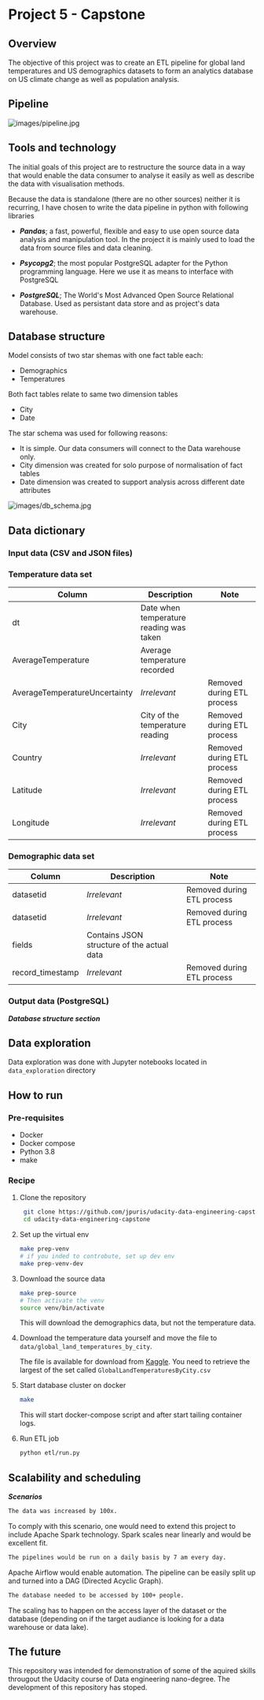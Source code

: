 # Project 5 - Capstone

## Overview

The objective of this project was to create an ETL pipeline for global land temperatures and US demographics datasets to form an analytics database on US climate change as well as population analysis.

## Pipeline

![images/pipeline.jpg](images/pipeline.jpg)

## Tools and technology

The initial goals of this project are to restructure the source data in a way that would enable the data consumer to analyse it easily as well as describe the data with visualisation methods.

Because the data is standalone (there are no other sources) neither it is recurring, I have chosen to write the data pipeline in python with following libraries

- ***Pandas***; a fast, powerful, flexible and easy to use open source data analysis and manipulation tool. In the project it is mainly used to load the data from source files and data cleaning.

- ***Psycopg2***; the most popular PostgreSQL adapter for the Python programming language. Here we use it as means to interface with PostgreSQL

- ***PostgreSQL***; The World's Most Advanced Open Source Relational Database. Used as persistant data store and as project's data warehouse.

## Database structure

Model consists of two star shemas with one fact table each:

- Demographics
- Temperatures

Both fact tables relate to same two dimension tables

- City
- Date

The star schema was used for following reasons:

- It is simple. Our data consumers will connect to the Data warehouse only.
- City dimension was created for solo purpose of normalisation of fact tables
- Date dimension was created to support analysis across different date attributes

![images/db_schema.jpg](images/db_schema.jpg)

## Data dictionary

### Input data (CSV and JSON files)

### Temperature data set

|Column|Description|Note|
--- | --- | ---
|dt|Date when temperature reading was taken||
|AverageTemperature| Average temperature recorded||
|AverageTemperatureUncertainty|_Irrelevant_|Removed during ETL process|
|City|City of the temperature reading|Removed during ETL process|
|Country|_Irrelevant_|Removed during ETL process|
|Latitude|_Irrelevant_|Removed during ETL process|
|Longitude|_Irrelevant_|Removed during ETL process|

### Demographic data set

|Column|Description|Note|
--- | --- | ---
|datasetid|_Irrelevant_|Removed during ETL process|
|datasetid|_Irrelevant_|Removed during ETL process|
|fields|Contains JSON structure of the actual data||
|record_timestamp|_Irrelevant_|Removed during ETL process|

### Output data (PostgreSQL)

***Database structure section***

## Data exploration

Data exploration was done with Jupyter notebooks located in `data_exploration` directory

## How to run

### Pre-requisites

- Docker
- Docker compose
- Python 3.8
- make

### Recipe

1. Clone the repository

   ```bash
    git clone https://github.com/jpuris/udacity-data-engineering-capstone.git
    cd udacity-data-engineering-capstone
   ```

2. Set up the virtual env

    ```bash
    make prep-venv
    # if you inded to controbute, set up dev env
    make prep-venv-dev
    ```

3. Download the source data

   ```bash
   make prep-source
   # Then activate the venv
   source venv/bin/activate
   ```

   This will download the demographics data, but not the temperature data.

4. Download the temperature data yourself and move the file to `data/global_land_temperatures_by_city`.

    The file is available for download from [Kaggle](https://www.kaggle.com/berkeleyearth/climate-change-earth-surface-temperature-data). You need to retrieve the largest of the set called `GlobalLandTemperaturesByCity.csv`

5. Start database cluster on docker

    ```bash
    make
    ```

    This will start docker-compose script and after start tailing container logs.

6. Run ETL job

   ```bash
   python etl/run.py
   ```

## Scalability and scheduling

***Scenarios***

```txt
The data was increased by 100x.
```

To comply with this scenario, one would need to extend this project to include Apache Spark technology. Spark scales near linearly and would be excellent fit.

```txt
The pipelines would be run on a daily basis by 7 am every day.
```

Apache Airflow would enable automation. The pipeline can be easily split up and turned into a DAG (Directed Acyclic Graph).

```txt
The database needed to be accessed by 100+ people.
```

The scaling has to happen on the access layer of the dataset or the database (depending on if the target audiance is looking for a data warehouse or data lake).

## The future

This repository was intended for demonstration of some of the aquired skills througout the Udacity course of Data engineering nano-degree. The development of this repository has stoped.
